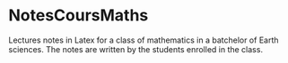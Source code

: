 # NotesCoursMaths

Lectures notes in Latex for a class of mathematics in a batchelor of Earth sciences.
The notes are written by the students enrolled in the class.
